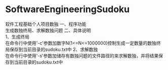 # SoftwareEngineeringSudoku
软件工程基础个人项目数独
一、程序功能<br/>
生成数独终局、求解数独问题
二、具体说明<br/>
1、生成终局<br/>
在命令行中使用'-c'参数加数字N(1<=N<=1000000)控制生成一定数量的数独终局保存到当前目录的sudoku.txt中
2、求解数独<br/>
在命令行中使用'-s'参数加储存有数独问题的文件路径的来求解数独，并将结果保存到当前目录的sudoku.txt中
